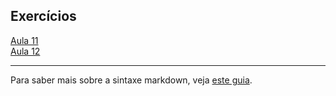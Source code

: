 ## Exercícios

[Aula 11](d3_scale/movies_scatter.html)<br>
[Aula 12](d3_update/01_scatterplot.html)<br>

---

Para saber mais sobre a sintaxe markdown, veja [este guia](https://guides.github.com/features/mastering-markdown/).
